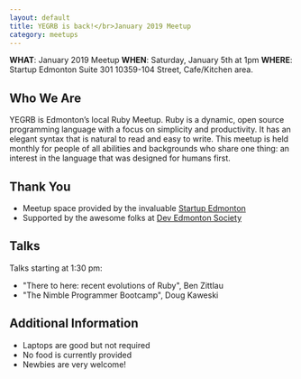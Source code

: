 ```yaml
---
layout: default
title: YEGRB is back!</br>January 2019 Meetup
category: meetups
---
```


 **WHAT**: January 2019 Meetup
 **WHEN**: Saturday, January 5th at 1pm
 **WHERE**: Startup Edmonton Suite 301 10359-104 Street, Cafe/Kitchen area.

## Who We Are

YEGRB is Edmonton’s local Ruby Meetup. Ruby is a dynamic, open source programming language with a focus on simplicity and productivity. It has an elegant syntax that is natural to read and easy to write. This meetup is held monthly for people of all abilities and backgrounds who share one thing: an interest in the language that was designed for humans first.

## Thank You

- Meetup space provided by the invaluable [Startup Edmonton](http://www.startupedmonton.com/)
- Supported by the awesome folks at [Dev Edmonton Society](https://devedmonton.com/)

## Talks

Talks starting at 1:30 pm:

- "There to here: recent evolutions of Ruby", Ben Zittlau
- "The Nimble Programmer Bootcamp", Doug Kaweski

## Additional Information

- Laptops are good but not required
- No food is currently provided
- Newbies are very welcome!
